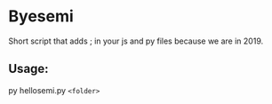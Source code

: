 # Byesemi

Short script that adds ; in your js and py files because we are in 2019.

## Usage:

py hellosemi.py `<folder>`
